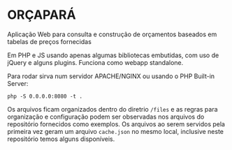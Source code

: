 # ORÇAPARÁ

Aplicação Web para consulta e construção de orçamentos baseados em tabelas de preços fornecidas

Em PHP e JS usando apenas algumas bibliotecas embutidas, com uso de jQuery e alguns plugins.
Funciona como webapp standalone.

Para rodar sirva num servidor APACHE/NGINX ou usando o PHP Built-in Server:

```
php -S 0.0.0.0:8080 -t .
```

Os arquivos ficam organizados dentro do diretrio `/files` e as regras para organização e
configuração podem ser observadas nos arquivos do repositório fornecidos como exemplos.
Os arquivos ao serem servidos pela primeira vez geram um arquivo `cache.json` no mesmo local,
inclusive neste repositório temos alguns disponíveis.

